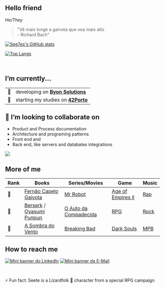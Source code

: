 ## Hello friend
*He/They*</br>

> "Vê mais longe a gaivota que voa mais alto</br>
    - Richard Bach"</br>

[![See7es's GitHub stats](https://github-readme-stats.vercel.app/api?username=see7e&count_private=true&show_icons=true&theme=radical)](https://github.com/anuraghazra/github-readme-stats)

[![Top Langs](https://github-readme-stats.vercel.app/api/top-langs/?username=see7e&count_private=true&layout=compact&theme=radical)](https://github.com/anuraghazra/github-readme-stats)

</br>

## I’m currently...
|||
|-|-|
|🔭| developing on [__Byon Solutions__](https://www.byonsolutions.com/)|
|🌱| starting my studies on [__42Porto__](https://www.42porto.com/)|

## 🤝 I’m looking to collaborate on
- Product and Process documentation
- Architecture and programing patterns
- Front end and
- Back end, like servers and databates integrations

<a href="https://github.com/see7e/studies">
  <img align="center" src="https://github-readme-stats.vercel.app/api/pin/?username=see7e&repo=studies&theme=radical" />
</a>

</br>

## More of me

|Rank|Books|Series/Movies|Game|Music|
|-|-|-|-|-|
|🥇|[Fernão Capelo Gaivota](https://pt.wikipedia.org/wiki/Fern%C3%A3o_Capelo_Gaivota)|[Mr Robot](https://www.imdb.com/title/tt4158110/)|[Age of Empires II](https://www.ageofempires.com/games/aoeiide/)|[Rap](https://open.spotify.com/playlist/1JRfaHt2BJRudsIX4KgWXY)|
|🥈|[Berserk](https://en.wikipedia.org/wiki/Berserk_(manga)) / [Oyasumi Punpun](https://en.wikipedia.org/wiki/Oyasumi_Punpun)|[O Auto da Compadecida](https://www.imdb.com/title/tt0271383/)|[RPG](https://en.wikipedia.org/wiki/Role-playing_game)|[Rock](https://open.spotify.com/playlist/37i9dQZF1EQpj7X7UK8OOF)|
|🥉|[A Sombra do Vento](https://en.wikipedia.org/wiki/The_Shadow_of_the_Wind)|[Breaking Bad](https://www.imdb.com/title/tt0903747/)|[Dark Souls](https://en.wikipedia.org/wiki/Dark_Souls)|[MPB](https://open.spotify.com/playlist/3Jnc8tKbg6B7nZy0K5lCem)|

## How to reach me
[![Mini banner do LinkedIn](https://i.imgur.com/lJkkGYz.png)](https://www.linkedin.com/in/gabryelnobrega/) [![Mini banner de E-Mail](https://i.imgur.com/fgrXbFF.png)](mailto:gabryelster@gmail.com)

</br>

⚡ Fun fact: Seete is a Lizardfolk 🐊 character from a special RPG campaign


<!--
**see7e/see7e** is a ✨ _special_ ✨ repository because its `README.md` (this file) appears on your GitHub profile.

Here are some ideas to get you started:

- 🔭 I’m currently working on ...
- 🌱 I’m currently learning ...
- 👯 I’m looking to collaborate on ...
- 🤔 I’m looking for help with ...
- 💬 Ask me about ...
- 📫 How to reach me: ...
- 😄 Pronouns: ...
- ⚡ Fun fact: ...
-->
